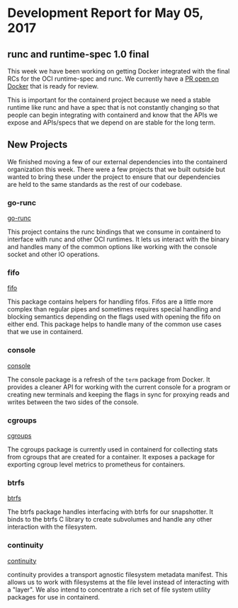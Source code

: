 # Development Report for May 05, 2017

## runc and runtime-spec 1.0 final

This week we have been working on getting Docker integrated with the final RCs for the OCI runtime-spec and runc.  We currently have a [PR open on Docker](https://github.com/moby/moby/pull/33007) that is ready for review.

This is important for the containerd project because we need a stable runtime like runc and have a spec that is not constantly changing so that people can begin integrating with containerd and know that the APIs we expose and APIs/specs that we depend on are stable for the long term.

## New Projects

We finished moving a few of our external dependencies into the containerd organization this week.  There were a few projects that we built outside but wanted to bring these under the project to ensure that our dependencies are held to the same standards as the rest of our codebase.

### go-runc

[go-runc](https://github.com/containerd/containerd/3rd/go-runc)

This project contains the runc bindings that we consume in containerd to interface with runc and other OCI runtimes.  It lets us interact with the binary and handles many of the common options like working with the console socket and other IO operations.

### fifo

[fifo](https://github.com/containerd/containerd/3rd/fifo)

This package contains helpers for handling fifos.  Fifos are a little more complex than regular pipes and sometimes requires special handling and blocking semantics depending on the flags used with opening the fifo on either end.  This package helps to handle many of the common use cases that we use in containerd.

### console

[console](https://github.com/containerd/containerd/3rd/console)

The console package is a refresh of the `term` package from Docker.  It provides a cleaner API for working with the current console for a program or creating new terminals and keeping the flags in sync for proxying reads and writes between the two sides of the console.

### cgroups

[cgroups](https://github.com/containerd/containerd/3rd/cgroups)

The cgroups package is currently used in containerd for collecting stats from cgroups that are created for a container.  It exposes a package for exporting cgroup level metrics to prometheus for containers.

### btrfs

[btrfs](https://github.com/containerd/containerd/3rd/btrfs)

The btrfs package handles interfacing with btrfs for our snapshotter.  It binds to the btrfs C library to create subvolumes and handle any other interaction with the filesystem.

### continuity

[continuity](https://github.com/containerd/containerd/3rd/continuity)

continuity provides a transport agnostic filesystem metadata manifest.  This allows us to work with filesystems at the file level instead of interacting with a "layer". We also intend to concentrate a rich set of file system utility packages for use in containerd.
